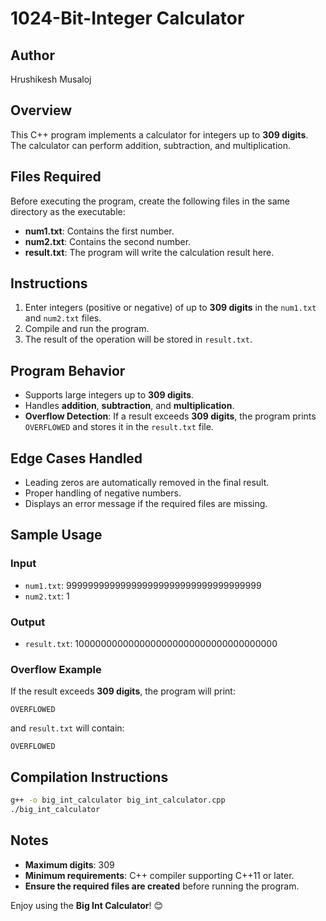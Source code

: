 ﻿# 1024-Bit-Integer Calculator

## Author
Hrushikesh Musaloj

## Overview
This C++ program implements a calculator for integers up to **309 digits**. The calculator can perform addition, subtraction, and multiplication.

## Files Required
Before executing the program, create the following files in the same directory as the executable:
- **num1.txt**: Contains the first number.
- **num2.txt**: Contains the second number.
- **result.txt**: The program will write the calculation result here.

## Instructions
1. Enter integers (positive or negative) of up to **309 digits** in the `num1.txt` and `num2.txt` files.
2. Compile and run the program.
3. The result of the operation will be stored in `result.txt`.

## Program Behavior
- Supports large integers up to **309 digits**.
- Handles **addition**, **subtraction**, and **multiplication**.
- **Overflow Detection**: If a result exceeds **309 digits**, the program prints `OVERFLOWED` and stores it in the `result.txt` file.

## Edge Cases Handled
- Leading zeros are automatically removed in the final result.
- Proper handling of negative numbers.
- Displays an error message if the required files are missing.

## Sample Usage
### Input
- `num1.txt`: 999999999999999999999999999999999999
- `num2.txt`: 1

### Output
- `result.txt`: 1000000000000000000000000000000000000

### Overflow Example
If the result exceeds **309 digits**, the program will print:
```
OVERFLOWED
```
and `result.txt` will contain:
```
OVERFLOWED
```

## Compilation Instructions
```bash
g++ -o big_int_calculator big_int_calculator.cpp
./big_int_calculator
```

## Notes
- **Maximum digits**: 309
- **Minimum requirements**: C++ compiler supporting C++11 or later.
- **Ensure the required files are created** before running the program.

Enjoy using the **Big Int Calculator**! 😊
